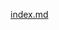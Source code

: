 [index.md](https://github.com/Mawkin-Aran/IBM-Watson-NLU-Project-Marco-Brites/files/8464879/index.md)

